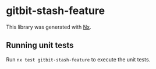 # gitbit-stash-feature

This library was generated with [Nx](https://nx.dev).

## Running unit tests

Run `nx test gitbit-stash-feature` to execute the unit tests.
